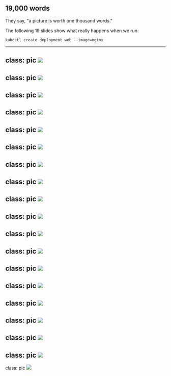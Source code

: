 ## 19,000 words

They say, "a picture is worth one thousand words."

The following 19 slides show what really happens when we run:

```execute
kubectl create deployment web --image=nginx
```

---
class: pic
![](images/kubectl-create-deployment-slideshow/01.svg)
---
class: pic
![](images/kubectl-create-deployment-slideshow/02.svg)
---
class: pic
![](images/kubectl-create-deployment-slideshow/03.svg)
---
class: pic
![](images/kubectl-create-deployment-slideshow/04.svg)
---
class: pic
![](images/kubectl-create-deployment-slideshow/05.svg)
---
class: pic
![](images/kubectl-create-deployment-slideshow/06.svg)
---
class: pic
![](images/kubectl-create-deployment-slideshow/07.svg)
---
class: pic
![](images/kubectl-create-deployment-slideshow/08.svg)
---
class: pic
![](images/kubectl-create-deployment-slideshow/09.svg)
---
class: pic
![](images/kubectl-create-deployment-slideshow/10.svg)
---
class: pic
![](images/kubectl-create-deployment-slideshow/11.svg)
---
class: pic
![](images/kubectl-create-deployment-slideshow/12.svg)
---
class: pic
![](images/kubectl-create-deployment-slideshow/13.svg)
---
class: pic
![](images/kubectl-create-deployment-slideshow/14.svg)
---
class: pic
![](images/kubectl-create-deployment-slideshow/15.svg)
---
class: pic
![](images/kubectl-create-deployment-slideshow/16.svg)
---
class: pic
![](images/kubectl-create-deployment-slideshow/17.svg)
---
class: pic
![](images/kubectl-create-deployment-slideshow/18.svg)
---
class: pic
![](images/kubectl-create-deployment-slideshow/19.svg)
